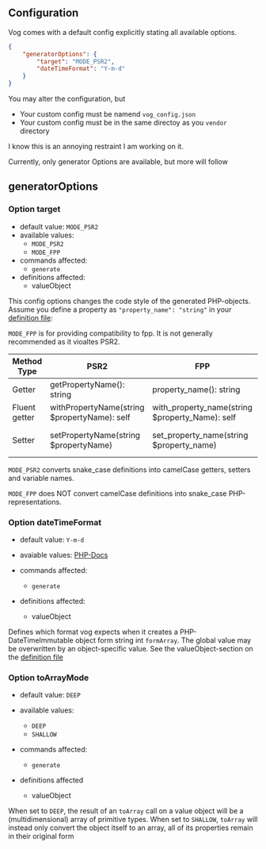 ## Configuration

Vog comes with a default config explicitly stating all available options.

```json
{
    "generatorOptions": {
        "target": "MODE_PSR2",
        "dateTimeFormat": "Y-m-d"
    }
}
```

You may alter the configuration, but

- Your custom config must be namend `vog_config.json` 
- Your custom config must be in the same directoy as you `vendor` directory

I know this is an annoying restraint I am working on it.

Currently, only generator Options are available, but more will follow

## generatorOptions

### Option target

- default value: `MODE_PSR2`
- available values: 
  - `MODE_PSR2`
  - `MODE_FPP`
- commands affected:
  - `generate`
- definitions affected:
  - valueObject

This config options changes the code style of the generated PHP-objects. Assume 
you define a property as `"property_name": "string"` in your [definition file](definition_file.md):

`MODE_FPP` is for providing compatibility to fpp. It is not generally recommended as it vioaltes PSR2.

| Method Type   | PSR2                                         | FPP                                             | Notes              |
| ------------- | -------------------------------------------- | ----------------------------------------------- | ------------------ |
| Getter        | getPropertyName(): string                    | property_name(): string                         |                    |
| Fluent getter | withPropertyName(string $propertyName): self | with_property_name(string $property_Name): self |                    |
| Setter        | setPropertyName(string $propertyName)        | set_property_name(string $property_name)        | if defined mutable |

`MODE_PSR2` converts snake_case definitions into camelCase getters, setters and variable names.

`MODE_FPP` does NOT convert camelCase definitions into snake_case PHP-representations.

### Option dateTimeFormat

- default value: `Y-m-d`

- avaiable values: [PHP-Docs](https://www.php.net/manual/de/function.date.php)

- commands affected:
  - `generate`
- definitions affected:
  - valueObject

Defines which format vog expects when it creates a PHP-DateTimeImmutable object form string int `formArray`. 
The global value may be overwritten by an object-specific value. See the valueObject-section on the [definition file](definitions/valueObject.md) 


### Option toArrayMode

- default value: `DEEP`

- available values:
  - `DEEP`
  - `SHALLOW`
    
- commands affected:
  - `generate`
  
- definitions affected
  - valueObject
  
When set to `DEEP`, the result of an `toArray` call on a value object will be a (multidimensional) array of primitive types.
When set to `SHALLOW`, `toArray` will instead only convert the object itself to an array, all of its properties remain
in their original form



